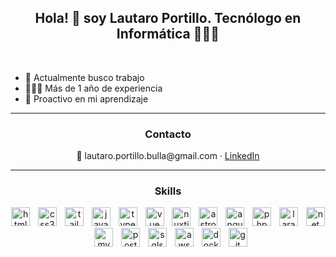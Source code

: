 <h2 align="center">Hola! 🫡 soy Lautaro Portillo. Tecnólogo en Informática 👨🏼‍💻</h2>

<br />

- 🔭 Actualmente busco trabajo
- 👷🏼‍♂️ Más de 1 año de experiencia
- 📖 Proactivo en mi aprendizaje

<hr />

<h3 align="center">Contacto</h3>

<div align="center">
  📧 lautaro.portillo.bulla@gmail.com ‧ 
  <a href="https://www.linkedin.com/in/lautaroportillo/" target="_blank">LinkedIn</a>
</div>

<hr />

<h3 align="center">Skills</h3>

<div align="center">
  <img src="https://skillicons.dev/icons?i=html" height="30" alt="html5 logo"  />
  <img width="5" />
  <img src="https://skillicons.dev/icons?i=css" height="30" alt="css3 logo"  />
  <img width="5" />
  <img src="https://skillicons.dev/icons?i=tailwind" height="30" alt="tailwindcss logo"  />
  <img width="5" />
  <img src="https://skillicons.dev/icons?i=js" height="30" alt="javascript logo"  />
  <img width="5" />
  <img src="https://skillicons.dev/icons?i=ts" height="30" alt="typescript logo"  />
  <img width="5" />
  <img src="https://skillicons.dev/icons?i=vue" height="30" alt="vue logo"  />
  <img width="5" />
  <img src="https://skillicons.dev/icons?i=nuxtjs" height="30" alt="nuxtjs logo"  />
  <img width="5" />  
  <img src="https://skillicons.dev/icons?i=astro" height="30" alt="astro logo"  />
  <img width="5" />
  <img src="https://skillicons.dev/icons?i=angular" height="30" alt="angular logo"  />
  <img width="5" />
  <img src="https://skillicons.dev/icons?i=php" height="30" alt="php logo"  />
  <img width="5" />
  <img src="https://skillicons.dev/icons?i=laravel" height="30" alt="laravel logo"  />
  <img width="5" />
  <img src="https://skillicons.dev/icons?i=net" height="30" alt="net logo"  />
  <img width="5" />
  <img src="https://skillicons.dev/icons?i=mysql" height="30" alt="mysql logo"  />
  <img width="5" />
  <img src="https://skillicons.dev/icons?i=postgres" height="30" alt="postgresql logo"  />
  <img width="5" />
  <img src="https://skillicons.dev/icons?i=sqlserver" height="30" alt="sqlserver logo"  />
  <img width="5" />
  <img src="https://skillicons.dev/icons?i=aws" height="30" alt="aws logo"  />
  <img width="5" />
  <img src="https://skillicons.dev/icons?i=docker" height="30" alt="docker logo"  />
  <img width="5" />
  <img src="https://skillicons.dev/icons?i=git" height="30" alt="git logo"  />
</div>
